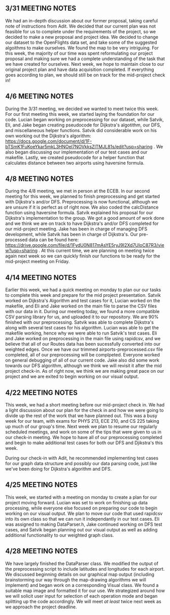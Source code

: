 ## 3/31 MEETING NOTES
We had an in-depth discussion about our former proposal, taking careful note of instructions from Adit. We decided that our current plan was not feasible for us to complete under the requirements of the project, so we decided to make a new proposal and project idea.
We decided to change our dataset to the OpenFlights data set, and take some of the suggested algoithms to make ourselves. We found the map to be very intriguing. For this week, the majority of our time was spent reformulating our project proposal and making sure we had a complete understanding of the task that we have created for ourselves. 
Next week, we hope to maintain close to our original project plan and have data acquisition completed. If everything goes according to plan, we should still be on track for the mid-project check in!

## 4/6 MEETING NOTES
During the 3/31 meeting, we decided we wanted to meet twice this week. For our first meeting this week, we started laying the foundation for our code. Lucian began working on preprocessing for our dataset, while Satvik, Eli, and Jake began creating pseudocode for Dijkstra's algotithm, our DFS, and miscellaneous helper functions. Satvik did considerable work on his own working out the Dijkstra's algorithm: https://docs.google.com/document/d/1F-bTSmK1FuKoeYkar5mkL3HNOel7NOVkksZlTMJL81s/edit?usp=sharing . We also began discussing our implementation of our test cases and our makefile. Lastly, we created pseudocode for a helper function that calculates distance between two airports using haversine formula. 

## 4/8 MEETING NOTES
During the 4/8 meeting, we met in person at the ECEB. In our second meeting for this week, we planned to finish preprocessing and get started with Dijkstra's and/or DFS. Preprocessing is now functional, although we are unsure if it is perfect as of right now. We also coded the calcDistance function using haversine formula. Satvik explained his proposal for our Dijkstra's implementation to the group. We got a good amount of work done and we think we are on track to have Dijkstra's and/or DFS completed for our mid-project meeting. Jake has been in charge of managing DFS development, while Satvik has been in charge of Dijkstra's. Our pre-processed data can be found here: https://drive.google.com/file/d/1FydU0N817mAsYE5ryJ9I2Xd7UIoC87R3/view?usp=sharing . At this current time, we are planning on meeting twice again next week so we can quickly finish our functions to be ready for the mid-project meeting on Friday. 

## 4/14 MEETING NOTES
Earlier this week, we had a quick meeting on monday to plan our our tasks to complete this week and prepare for the mid project presentation. Satvik worked on Dijkstra's Algorithm and test cases for it, Lucian worked on the makefile, and Eli and Jake worked on the main file to parse the CSV files with our data in it. During our meeting today, we found a more compatible CSV parsing library for us, and uploaded it to our repository. We are 90% finished with our preprocessing. Satvik was able to complete Dijkstra's along with several test cases for his algorithm. Lucian was able to get the makefile working, hence why we were able to run Satvik's test cases. Eli and Jake worked on preprocessing in the main file using rapidcsv, and we believe that all of our Routes data has been sucessfully converted into our weighted edges. Once we have our trimmed airports-preprocessed.csv file completed, all of our preprocessing will be complpeted. Everyone worked on general debugging of all of our current code. Jake also did some work towards our DFS algorithm, although we think we will revisit it after the mid project check-in. As of right now, we think we are making great pace on our project and we are exited to begin working on our visual output.

## 4/22 MEETING NOTES
This week, we had a short meeting before our mid-project check in. We had a light discussion about our plan for the check in and how we were going to divide up the rest of the work that we have planned out. This was a busy week for our team, with exams for PHYS 213, ECE 210, and CS 225 taking up much of our group's time. Next week we plan to resume our regularly scheduled meetings, and work on some of the tips that were given to us in our check-in meeting. We hope to have all of our preprocessing completed and begin to make additional test cases for both our DFS and Djikstra's this week.

During our check-in with Adit, he recommended implementing test cases for our graph data structure and possibly our data parsing code, just like we've been doing for Dijkstra's algorithm and DFS.

## 4/25 MEETING NOTES
This week, we started with a meeting on monday to create a plan for our project moving forward. Lucian was set to work on finishing up data processing, while everyone else focused on preparing our code to begin working on our visual output. We plan to move our code that used rapidcsv into its own class so that we can run it independantly in our test cases. Eli was assigned to making DataParser.h, Jake continued working on DFS test cases, and Satvik began planning out our visual output as well as adding additional functionality to our weighted graph class. 

## 4/28 MEETING NOTES
We have largely finished the DataParser class. We modified the output of the preprocessing script to include latitudes and longitudes for each airport. We discussed beginning details on our graphical map output (including brainstorming our way through the map-drawing algorithms we will implement) and began work on a corresponding Visual class. We found a suitable map image and formatted it for our use. We strategized around how we will solicit user input for selection of each operation mode and began splitting up the code accordingly. We will meet *at least* twice next week as we approach the project deadline.
